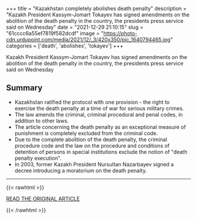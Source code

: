 +++
title = "Kazakhstan completely abolishes death penalty"
description = "Kazakh President Kassym-Jomart Tokayev has signed amendments on the abolition of the death penalty in the country, the presidents press service said on Wednesday"
date = "2021-12-29 21:10:15"
slug = "61cccc6a55ef7819f582dcdf"
image = "https://photo-cdn.urdupoint.com/media/2021/12/_3/420x350/pic_1640794465.jpg"
categories = ['death', 'abolishes', 'tokayev']
+++

Kazakh President Kassym-Jomart Tokayev has signed amendments on the abolition of the death penalty in the country, the presidents press service said on Wednesday

## Summary

- Kazakhstan ratified the protocol with one provision - the right to exercise the death penalty at a time of war for serious military crimes.
- The law amends the criminal, criminal procedural and penal codes, in addition to other laws.
- The article concerning the death penalty as an exceptional measure of punishment is completely excluded from the criminal code.
- Due to the complete abolition of the death penalty, the criminal procedure code and the law on the procedure and conditions of detention of persons in special institutions exclude the notion of "death penalty execution".
- In 2003, former Kazakh President Nursultan Nazarbayev signed a decree introducing a moratorium on the death penalty.

---

{{< rawhtml >}}
  <p class="article-category">
    <a target="_blank" href="https://www.urdupoint.com/en/world/kazakhstan-completely-abolishes-death-penalty-1438235.html">READ THE ORIGINAL ARTICLE</a>
  </p>
{{< /rawhtml >}}
